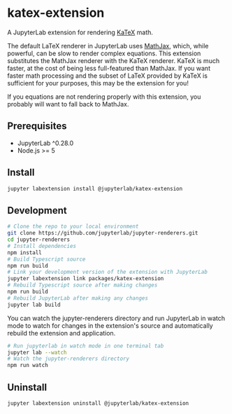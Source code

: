 # katex-extension

A JupyterLab extension for rendering [KaTeX](https://khan.github.io/KaTeX/) math.

The default LaTeX renderer in JupyterLab uses [MathJax](https://www.mathjax.org/),
which, while powerful, can be slow to render complex equations.
This extension substitutes the MathJax renderer with the KaTeX renderer.
KaTeX is much faster, at the cost of being less full-featured than MathJax.
If you want faster math processing and the subset of LaTeX provided by KaTeX is
sufficient for your purposes, this may be the extension for you!

If you equations are not rendering properly with this extension,
you probably will want to fall back to MathJax.

## Prerequisites

* JupyterLab ^0.28.0
* Node.js >= 5

## Install

```bash
jupyter labextension install @jupyterlab/katex-extension
```

## Development

```bash
# Clone the repo to your local environment
git clone https://github.com/jupyterlab/jupyter-renderers.git
cd jupyter-renderers
# Install dependencies
npm install
# Build Typescript source
npm run build
# Link your development version of the extension with JupyterLab
jupyter labextension link packages/katex-extension
# Rebuild Typescript source after making changes
npm run build
# Rebuild JupyterLab after making any changes
jupyter lab build
```

You can watch the jupyter-renderers directory and run JupyterLab in watch mode to watch for changes in the extension's source and automatically rebuild the extension and application.

```bash
# Run jupyterlab in watch mode in one terminal tab
jupyter lab --watch
# Watch the jupyter-renderers directory
npm run watch
```

## Uninstall

```bash
jupyter labextension uninstall @jupyterlab/katex-extension
```
